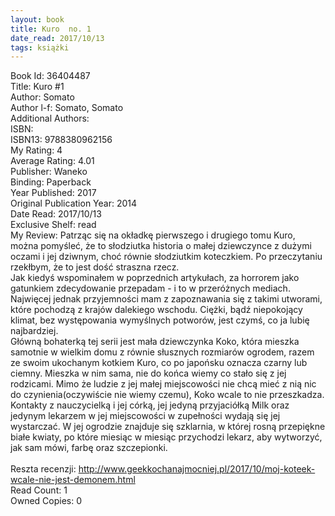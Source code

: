 ```yaml
---
layout: book
title: Kuro  no. 1
date_read: 2017/10/13
tags: książki
---
```


Book Id: 36404487<br />
Title: Kuro #1<br />
Author: Somato<br />
Author l-f: Somato, Somato<br />
Additional Authors: <br />
ISBN: <br />
ISBN13: 9788380962156<br />
My Rating: 4<br />
Average Rating: 4.01<br />
Publisher: Waneko<br />
Binding: Paperback<br />
Year Published: 2017<br />
Original Publication Year: 2014<br />
Date Read: 2017/10/13<br />
Exclusive Shelf: read<br />
My Review:     Patrząc się na okładkę pierwszego i drugiego tomu Kuro, można pomyśleć, że to słodziutka historia o małej dziewczynce z dużymi oczami i jej dziwnym, choć równie słodziutkim koteczkiem. Po przeczytaniu rzekłbym, że to jest dość straszna rzecz.<br/>    Jak kiedyś wspominałem w poprzednich artykułach, za horrorem jako gatunkiem zdecydowanie przepadam - i to w przeróżnych mediach. Najwięcej jednak przyjemności mam z zapoznawania się z takimi utworami, które pochodzą z krajów dalekiego wschodu. Ciężki, bądź niepokojący klimat, bez występowania wymyślnych potworów, jest czymś, co ja lubię najbardziej.<br/>    Główną bohaterką tej serii jest mała dziewczynka Koko, która mieszka samotnie w wielkim domu z równie słusznych rozmiarów ogrodem, razem ze swoim ukochanym kotkiem Kuro, co po japońsku oznacza czarny lub ciemny. Mieszka w nim sama, nie do końca wiemy co stało się z jej rodzicami. Mimo że ludzie z jej małej miejscowości nie chcą mieć z nią nic do czynienia(oczywiście nie wiemy czemu), Koko wcale to nie przeszkadza. Kontakty z nauczycielką i jej córką, jej jedyną przyjaciółką  Milk oraz jedynym lekarzem w jej miejscowości w zupełności wydają się jej wystarczać. W jej ogrodzie znajduje się  szklarnia, w której rosną przepiękne białe kwiaty, po które miesiąc w miesiąc przychodzi lekarz, aby wytworzyć, jak sam mówi, farbę oraz szczepionki.<br/><br/>Reszta recenzji: http://www.geekkochanajmocniej.pl/2017/10/moj-koteek-wcale-nie-jest-demonem.html<br />
Read Count: 1<br />
Owned Copies: 0<br />


